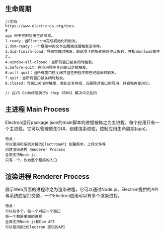 
## 生命周期
```
//文档
https://www.electronjs.org/docs
#
app 用于控制应用生命周期。
1.ready：当Electron完成初始化时触发。
2.dom-ready：一个框架中的文本加载完成后触发该事件。
3.did-finish-load：导航完成时触发，即选项卡的旋转器将停止旋转，并指派onload事件后。
4.window-all-closed：当所有窗口被关闭时触发。
5.before-quit：在应用程序关闭窗口之前触发。
6.will-quit：当所有窗口已关闭并且应用程序都已经退出时触发。
7.quit：当所有窗口被关闭时触发。
8.closed：当窗口关闭时触发，收到此事件后，应删除对窗口的引用，并避免再使用它。

// 在VS Code终端执行$ chcp 65001 解决中文乱码
```
## 主进程 Main Process
Electron运行package.json的main脚本的进程被称之为主进程。每个应用只有一个主进程，它可以管理原生GUI，创建渲染进程，控制应用生命周期(app)。
```
特点：
可以使用和系统对接的ElectronAPI 创建菜单，上传文件等
创建渲染进程 Renderer Process
全面支持Node.js
只有一个，作为整个程序的入口
```
## 渲染进程 Renderer Process
展示Web页面的进程称之为渲染进程，它可以通过Node.js，Electron提供的API与系统底层打交道，一个Electron应用可以有多个渲染进程。
```
特点：
可以有多个，每一个对应一个窗口
每一个都是单独的进程
全面支持Node.js和Dom API
可以使用部分Electron 提供的API
```

